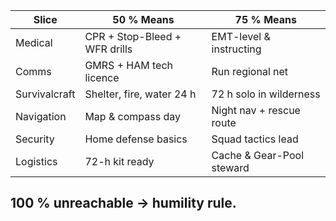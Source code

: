 |Slice|50 % Means|75 % Means|
|---|---|---|
|Medical|CPR + Stop-Bleed + WFR drills|EMT-level & instructing|
|Comms|GMRS + HAM tech licence|Run regional net|
|Survivalcraft|Shelter, fire, water 24 h|72 h solo in wilderness|
|Navigation|Map & compass day|Night nav + rescue route|
|Security|Home defense basics|Squad tactics lead|
|Logistics|72-h kit ready|Cache & Gear-Pool steward|  
100 % unreachable → humility rule.  
---
